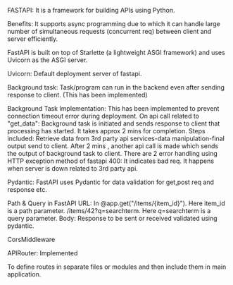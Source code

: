 FASTAPI: It is a framework for building APIs using Python.

Benefits: It supports async programming due to which it can handle large number of simultaneous requests (concurrent req) between client and server efficiently.

FastAPI is built on top of Starlette (a lightweight ASGI framework) and uses Uvicorn as the ASGI server.

Uvicorn: Default deployment server of fastapi.

Background task: Task/program can run in the backend even after sending response to client. (This has been implemented)

Background Task Implementation:
This has been implemented to prevent connection timeout error during deployment.
On api call related to "get_data": Background task is initiated and sends response to client that processing has started.
It takes approx 2 mins for completion. Steps included: Retrieve data from 3rd party api services-data manipulation-final output send to client.
After 2 mins , another api call is made which sends the output of background task to client. There are 2 error handling using HTTP exception method of fastapi
400: It indicates bad req. It happens when server is down related to 3rd party api.

Pydantic:
FastAPI uses Pydantic for data validation for get,post req and response etc.

Path & Query in FastAPI URL: 
In @app.get("/items/{item_id}").
Here item_id is a path parameter.
/items/42?q=searchterm. Here q=searchterm is a query parameter.
Body: Response to be sent or received validated using pydantic.


CorsMiddleware

APIRouter: Implemented

To define routes in separate files or modules and then include them in  main application.




